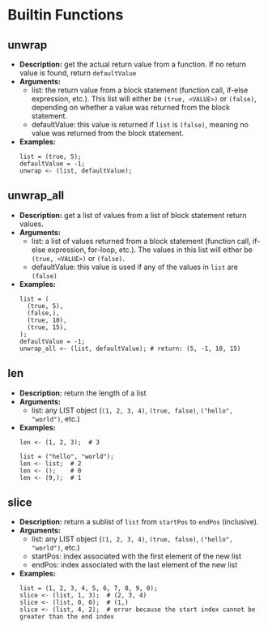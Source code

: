 # Builtin Functions

## unwrap
* **Description:** get the actual return value from a function. If no return value is found, return `defaultValue`
* **Arguments:**
    * list: the return value from a block statement (function call, if-else expression, etc.). This list will either be `(true, <VALUE>)` or `(false)`, depending on whether a value was returned from the block statement.
    * defaultValue: this value is returned if `list` is `(false)`, meaning no value was returned from the block statement. 
* **Examples:**
  ```
  list = (true, 5);
  defaultValue = -1;
  unwrap <- (list, defaultValue);
  ```

## unwrap_all
* **Description:** get a list of values from a list of block statement return values.
* **Arguments:**
    * list: a list of values returned from a block statement (function call, if-else expression, for-loop, etc.). The values in this list will either be `(true, <VALUE>)` or `(false)`.
    * defaultValue: this value is used if any of the values in `list` are `(false)`
* **Examples:**
  ```
  list = (
    (true, 5),
    (false,),
    (true, 10),
    (true, 15),
  );
  defaultValue = -1;
  unwrap_all <- (list, defaultValue); # return: (5, -1, 10, 15)
  ```

## len
* **Description:** return the length of a list
* **Arguments:**
    * list: any LIST object (`(1, 2, 3, 4)`, `(true, false)`, `("hello", "world")`, etc.)
* **Examples:**
  ```
  len <- (1, 2, 3);  # 3

  list = ("hello", "world");
  len <- list;  # 2
  len <- ();    # 0
  len <- (9,);  # 1
  ```

## slice
* **Description:** return a sublist of `list` from `startPos` to `endPos` (inclusive). 
* **Arguments:**
    * list: any LIST object (`(1, 2, 3, 4)`, `(true, false)`, `("hello", "world")`, etc.)
    * startPos: index associated with the first element of the new list
    * endPos: index associated with the last element of the new list
* **Examples:**
  ```
  list = (1, 2, 3, 4, 5, 6, 7, 8, 9, 0);
  slice <- (list, 1, 3);  # (2, 3, 4)
  slice <- (list, 0, 0);  # (1,)
  slice <- (list, 4, 2);  # error because the start index cannot be greater than the end index
  ```
